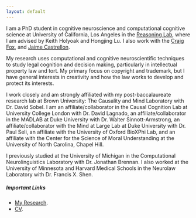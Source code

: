 ```yaml
---
layout: default
---
```


I am a PhD student in cognitive neuroscience and computational cognitive science at University of California, Los Angeles in the [Reasoning Lab](https://reasoninglab.psych.ucla.edu/), where I am advised by Keith Holyoak and Hongjing Lu. I also work with the [Craig Fox](https://www.craigrfox.com/), and [Jaime Castrellon](https://www.psych.ucla.edu/faculty-page/jcastrellon/). 

My research uses computational and cognitive neuroscientific techniques to study legal cognition and decision making, particularly in intellectual property law and tort. My primary focus on copyright and trademark, but I have general interests in creativity and how the law works to develop and protect its interests.

I work closely and am strongly affiliated with my post-baccalaureate research lab at Brown University: The Causality and Mind Laboratory with Dr. David Sobel. I am an affiliate/collaborator in the Causal Cognition Lab at University College London with Dr. David Lagnado, an affiliate/collaborator in the MADLAB at Duke University with Dr. Walter Sinnott-Armstrong, an affiliate/collaborator with the Mind at Large Lab at Duke University with Dr. Paul Seli, an affiliate with the University of Oxford BioXPhi Lab, and an affiliate with the Center for the Science of Moral Understanding at the University of North Carolina, Chapel Hill.  

I previously studied at the University of Michigan in the Computational Neurolinguistics Laboratory with Dr. Jonathan Brennan. I also worked at the University of Minnesota and Harvard Medical Schools in the Neurolaw Laboratory with Dr. Francis X. Shen. 

##### Important Links

- [My Research](./research.html).
- [CV](./CV.html).
